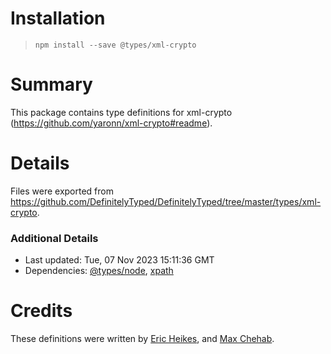 # Installation
> `npm install --save @types/xml-crypto`

# Summary
This package contains type definitions for xml-crypto (https://github.com/yaronn/xml-crypto#readme).

# Details
Files were exported from https://github.com/DefinitelyTyped/DefinitelyTyped/tree/master/types/xml-crypto.

### Additional Details
 * Last updated: Tue, 07 Nov 2023 15:11:36 GMT
 * Dependencies: [@types/node](https://npmjs.com/package/@types/node), [xpath](https://npmjs.com/package/xpath)

# Credits
These definitions were written by [Eric Heikes](https://github.com/eheikes), and [Max Chehab](https://github.com/maxchehab).
